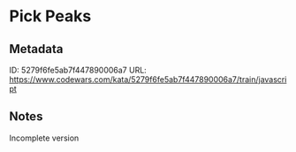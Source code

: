 # Pick Peaks

## Metadata
ID: 5279f6fe5ab7f447890006a7
URL: https://www.codewars.com/kata/5279f6fe5ab7f447890006a7/train/javascript

## Notes
Incomplete version
